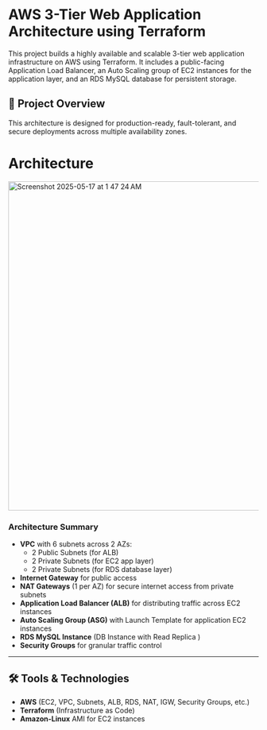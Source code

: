 # AWS 3-Tier Web Application Architecture using Terraform

This project builds a highly available and scalable 3-tier web application infrastructure on AWS using Terraform. It includes a public-facing Application Load Balancer, an Auto Scaling group of EC2 instances for the application layer, and an RDS MySQL database for persistent storage.

## 📌 Project Overview

This architecture is designed for production-ready, fault-tolerant, and secure deployments across multiple availability zones.

# Architecture

<img width="663" alt="Screenshot 2025-05-17 at 1 47 24 AM" src="https://github.com/user-attachments/assets/e0bbdf83-a5ce-4d5e-bb55-fe9e357c4b76" />



### Architecture Summary

- **VPC** with 6 subnets across 2 AZs:
  - 2 Public Subnets (for ALB)
  - 2 Private Subnets (for EC2 app layer)
  - 2 Private Subnets (for RDS database layer)
- **Internet Gateway** for public access
- **NAT Gateways** (1 per AZ) for secure internet access from private subnets
- **Application Load Balancer (ALB)** for distributing traffic across EC2 instances
- **Auto Scaling Group (ASG)** with Launch Template for application EC2 instances
- **RDS MySQL Instance** (DB Instance with Read Replica )
- **Security Groups** for granular traffic control

---

## 🛠️ Tools & Technologies

- **AWS** (EC2, VPC, Subnets, ALB, RDS, NAT, IGW, Security Groups, etc.)
- **Terraform** (Infrastructure as Code)
- **Amazon-Linux** AMI for EC2 instances


